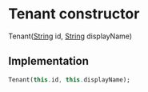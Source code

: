 


# Tenant constructor







Tenant([String](https://api.dart.dev/stable/2.12.3/dart-core/String-class.html) id, [String](https://api.dart.dev/stable/2.12.3/dart-core/String-class.html) displayName)





## Implementation

```dart
Tenant(this.id, this.displayName);
```







